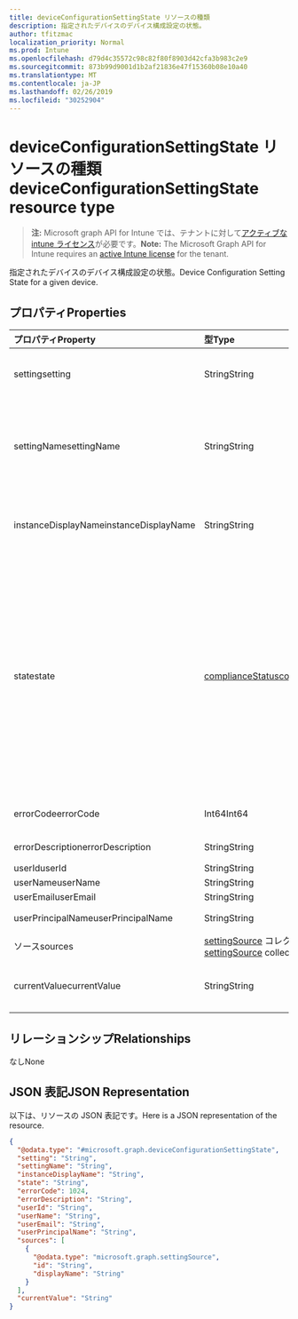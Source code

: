 ```yaml
---
title: deviceConfigurationSettingState リソースの種類
description: 指定されたデバイスのデバイス構成設定の状態。
author: tfitzmac
localization_priority: Normal
ms.prod: Intune
ms.openlocfilehash: d79d4c35572c98c82f80f8903d42cfa3b983c2e9
ms.sourcegitcommit: 873b99d9001d1b2af21836e47f15360b08e10a40
ms.translationtype: MT
ms.contentlocale: ja-JP
ms.lasthandoff: 02/26/2019
ms.locfileid: "30252904"
---
```

# <a name="deviceconfigurationsettingstate-resource-type"></a><span data-ttu-id="7094f-103">deviceConfigurationSettingState リソースの種類</span><span class="sxs-lookup"><span data-stu-id="7094f-103">deviceConfigurationSettingState resource type</span></span>

> <span data-ttu-id="7094f-104">**注:** Microsoft graph API for Intune では、テナントに対して[アクティブな intune ライセンス](https://go.microsoft.com/fwlink/?linkid=839381)が必要です。</span><span class="sxs-lookup"><span data-stu-id="7094f-104">**Note:** The Microsoft Graph API for Intune requires an [active Intune license](https://go.microsoft.com/fwlink/?linkid=839381) for the tenant.</span></span>

<span data-ttu-id="7094f-105">指定されたデバイスのデバイス構成設定の状態。</span><span class="sxs-lookup"><span data-stu-id="7094f-105">Device Configuration Setting State for a given device.</span></span>

## <a name="properties"></a><span data-ttu-id="7094f-106">プロパティ</span><span class="sxs-lookup"><span data-stu-id="7094f-106">Properties</span></span>
|<span data-ttu-id="7094f-107">プロパティ</span><span class="sxs-lookup"><span data-stu-id="7094f-107">Property</span></span>|<span data-ttu-id="7094f-108">型</span><span class="sxs-lookup"><span data-stu-id="7094f-108">Type</span></span>|<span data-ttu-id="7094f-109">説明</span><span class="sxs-lookup"><span data-stu-id="7094f-109">Description</span></span>|
|:---|:---|:---|
|<span data-ttu-id="7094f-110">setting</span><span class="sxs-lookup"><span data-stu-id="7094f-110">setting</span></span>|<span data-ttu-id="7094f-111">String</span><span class="sxs-lookup"><span data-stu-id="7094f-111">String</span></span>|<span data-ttu-id="7094f-112">レポートされている設定値です。</span><span class="sxs-lookup"><span data-stu-id="7094f-112">The setting that is being reported</span></span>|
|<span data-ttu-id="7094f-113">settingName</span><span class="sxs-lookup"><span data-stu-id="7094f-113">settingName</span></span>|<span data-ttu-id="7094f-114">String</span><span class="sxs-lookup"><span data-stu-id="7094f-114">String</span></span>|<span data-ttu-id="7094f-115">レポートされている、ローカライズされた設定名またはユーザー フレンドリな設定名です</span><span class="sxs-lookup"><span data-stu-id="7094f-115">Localized/user friendly setting name that is being reported</span></span>|
|<span data-ttu-id="7094f-116">instanceDisplayName</span><span class="sxs-lookup"><span data-stu-id="7094f-116">instanceDisplayName</span></span>|<span data-ttu-id="7094f-117">String</span><span class="sxs-lookup"><span data-stu-id="7094f-117">String</span></span>|<span data-ttu-id="7094f-118">レポートされている設定インスタンスの名前です。</span><span class="sxs-lookup"><span data-stu-id="7094f-118">Name of setting instance that is being reported.</span></span>|
|<span data-ttu-id="7094f-119">state</span><span class="sxs-lookup"><span data-stu-id="7094f-119">state</span></span>|[<span data-ttu-id="7094f-120">complianceStatus</span><span class="sxs-lookup"><span data-stu-id="7094f-120">complianceStatus</span></span>](../resources/intune-shared-compliancestatus.md)|<span data-ttu-id="7094f-121">設定のコンプライアンス状態。</span><span class="sxs-lookup"><span data-stu-id="7094f-121">The compliance state of the setting.</span></span> <span data-ttu-id="7094f-122">可能な値は、`unknown`、`notApplicable`、`compliant`、`remediated`、`nonCompliant`、`error`、`conflict`、`notAssigned` です。</span><span class="sxs-lookup"><span data-stu-id="7094f-122">Possible values are: `unknown`, `notApplicable`, `compliant`, `remediated`, `nonCompliant`, `error`, `conflict`, `notAssigned`.</span></span>|
|<span data-ttu-id="7094f-123">errorCode</span><span class="sxs-lookup"><span data-stu-id="7094f-123">errorCode</span></span>|<span data-ttu-id="7094f-124">Int64</span><span class="sxs-lookup"><span data-stu-id="7094f-124">Int64</span></span>|<span data-ttu-id="7094f-125">設定のエラー コード</span><span class="sxs-lookup"><span data-stu-id="7094f-125">Error code for the setting</span></span>|
|<span data-ttu-id="7094f-126">errorDescription</span><span class="sxs-lookup"><span data-stu-id="7094f-126">errorDescription</span></span>|<span data-ttu-id="7094f-127">String</span><span class="sxs-lookup"><span data-stu-id="7094f-127">String</span></span>|<span data-ttu-id="7094f-128">エラーの説明</span><span class="sxs-lookup"><span data-stu-id="7094f-128">Error description</span></span>|
|<span data-ttu-id="7094f-129">userId</span><span class="sxs-lookup"><span data-stu-id="7094f-129">userId</span></span>|<span data-ttu-id="7094f-130">String</span><span class="sxs-lookup"><span data-stu-id="7094f-130">String</span></span>|<span data-ttu-id="7094f-131">UserId</span><span class="sxs-lookup"><span data-stu-id="7094f-131">UserId</span></span>|
|<span data-ttu-id="7094f-132">userName</span><span class="sxs-lookup"><span data-stu-id="7094f-132">userName</span></span>|<span data-ttu-id="7094f-133">String</span><span class="sxs-lookup"><span data-stu-id="7094f-133">String</span></span>|<span data-ttu-id="7094f-134">UserName</span><span class="sxs-lookup"><span data-stu-id="7094f-134">UserName</span></span>|
|<span data-ttu-id="7094f-135">userEmail</span><span class="sxs-lookup"><span data-stu-id="7094f-135">userEmail</span></span>|<span data-ttu-id="7094f-136">String</span><span class="sxs-lookup"><span data-stu-id="7094f-136">String</span></span>|<span data-ttu-id="7094f-137">UserEmail</span><span class="sxs-lookup"><span data-stu-id="7094f-137">UserEmail</span></span>|
|<span data-ttu-id="7094f-138">userPrincipalName</span><span class="sxs-lookup"><span data-stu-id="7094f-138">userPrincipalName</span></span>|<span data-ttu-id="7094f-139">String</span><span class="sxs-lookup"><span data-stu-id="7094f-139">String</span></span>|<span data-ttu-id="7094f-140">UserPrincipalName。</span><span class="sxs-lookup"><span data-stu-id="7094f-140">UserPrincipalName.</span></span>|
|<span data-ttu-id="7094f-141">ソース</span><span class="sxs-lookup"><span data-stu-id="7094f-141">sources</span></span>|<span data-ttu-id="7094f-142">[settingSource](../resources/intune-deviceconfig-settingsource.md) コレクション</span><span class="sxs-lookup"><span data-stu-id="7094f-142">[settingSource](../resources/intune-deviceconfig-settingsource.md) collection</span></span>|<span data-ttu-id="7094f-143">投稿ポリシー</span><span class="sxs-lookup"><span data-stu-id="7094f-143">Contributing policies</span></span>|
|<span data-ttu-id="7094f-144">currentValue</span><span class="sxs-lookup"><span data-stu-id="7094f-144">currentValue</span></span>|<span data-ttu-id="7094f-145">String</span><span class="sxs-lookup"><span data-stu-id="7094f-145">String</span></span>|<span data-ttu-id="7094f-146">デバイスに関する設定の現在の値</span><span class="sxs-lookup"><span data-stu-id="7094f-146">Current value of setting on device</span></span>|

## <a name="relationships"></a><span data-ttu-id="7094f-147">リレーションシップ</span><span class="sxs-lookup"><span data-stu-id="7094f-147">Relationships</span></span>
<span data-ttu-id="7094f-148">なし</span><span class="sxs-lookup"><span data-stu-id="7094f-148">None</span></span>

## <a name="json-representation"></a><span data-ttu-id="7094f-149">JSON 表記</span><span class="sxs-lookup"><span data-stu-id="7094f-149">JSON Representation</span></span>
<span data-ttu-id="7094f-150">以下は、リソースの JSON 表記です。</span><span class="sxs-lookup"><span data-stu-id="7094f-150">Here is a JSON representation of the resource.</span></span>
<!-- {
  "blockType": "resource",
  "@odata.type": "microsoft.graph.deviceConfigurationSettingState"
}
-->
``` json
{
  "@odata.type": "#microsoft.graph.deviceConfigurationSettingState",
  "setting": "String",
  "settingName": "String",
  "instanceDisplayName": "String",
  "state": "String",
  "errorCode": 1024,
  "errorDescription": "String",
  "userId": "String",
  "userName": "String",
  "userEmail": "String",
  "userPrincipalName": "String",
  "sources": [
    {
      "@odata.type": "microsoft.graph.settingSource",
      "id": "String",
      "displayName": "String"
    }
  ],
  "currentValue": "String"
}
```




